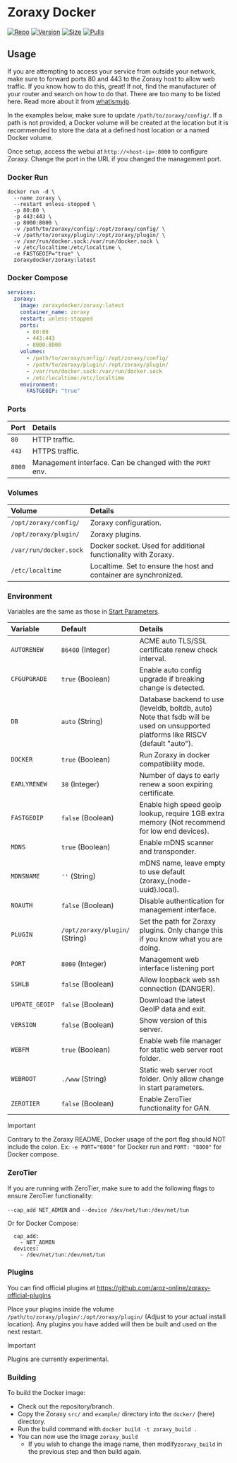 # Zoraxy Docker

[![Repo](https://img.shields.io/badge/Docker-Repo-007EC6?labelColor-555555&color-007EC6&logo=docker&logoColor=fff&style=flat-square)](https://hub.docker.com/r/zoraxydocker/zoraxy)
[![Version](https://img.shields.io/docker/v/zoraxydocker/zoraxy/latest?labelColor-555555&color-007EC6&style=flat-square)](https://hub.docker.com/r/zoraxydocker/zoraxy)
[![Size](https://img.shields.io/docker/image-size/zoraxydocker/zoraxy/latest?sort=semver&labelColor-555555&color-007EC6&style=flat-square)](https://hub.docker.com/r/zoraxydocker/zoraxy)
[![Pulls](https://img.shields.io/docker/pulls/zoraxydocker/zoraxy?labelColor-555555&color-007EC6&style=flat-square)](https://hub.docker.com/r/zoraxydocker/zoraxy)

## Usage

If you are attempting to access your service from outside your network, make sure to forward ports 80 and 443 to the Zoraxy host to allow web traffic. If you know how to do this, great! If not, find the manufacturer of your router and search on how to do that. There are too many to be listed here. Read more about it from [whatismyip](https://www.whatismyip.com/port-forwarding/).

In the examples below, make sure to update `/path/to/zoraxy/config/`. If a path is not provided, a Docker volume will be created at the location but it is recommended to store the data at a defined host location or a named Docker volume.

Once setup, access the webui at `http://<host-ip>:8000` to configure Zoraxy. Change the port in the URL if you changed the management port.

### Docker Run

```
docker run -d \
  --name zoraxy \
  --restart unless-stopped \
  -p 80:80 \
  -p 443:443 \
  -p 8000:8000 \
  -v /path/to/zoraxy/config/:/opt/zoraxy/config/ \
  -v /path/to/zoraxy/plugin/:/opt/zoraxy/plugin/ \
  -v /var/run/docker.sock:/var/run/docker.sock \
  -v /etc/localtime:/etc/localtime \
  -e FASTGEOIP="true" \
  zoraxydocker/zoraxy:latest
```

### Docker Compose

```yml
services:
  zoraxy:
    image: zoraxydocker/zoraxy:latest
    container_name: zoraxy
    restart: unless-stopped
    ports:
      - 80:80
      - 443:443
      - 8000:8000
    volumes:
      - /path/to/zoraxy/config/:/opt/zoraxy/config/
      - /path/to/zoraxy/plugin/:/opt/zoraxy/plugin/
      - /var/run/docker.sock:/var/run/docker.sock
      - /etc/localtime:/etc/localtime
    environment:
      FASTGEOIP: "true"
```

### Ports

| Port | Details |
|:-|:-|
| `80` | HTTP traffic. |
| `443` | HTTPS traffic. |
| `8000` | Management interface. Can be changed with the `PORT` env. |

### Volumes

| Volume | Details |
|:-|:-|
| `/opt/zoraxy/config/` | Zoraxy configuration. |
| `/opt/zoraxy/plugin/` | Zoraxy plugins. |
| `/var/run/docker.sock` | Docker socket. Used for additional functionality with Zoraxy. |
| `/etc/localtime` | Localtime. Set to ensure the host and container are synchronized. |

### Environment

Variables are the same as those in [Start Parameters](https://github.com/tobychui/zoraxy?tab=readme-ov-file#start-paramters).

| Variable | Default | Details |
|:-|:-|:-|
| `AUTORENEW` | `86400` (Integer) | ACME auto TLS/SSL certificate renew check interval. |
| `CFGUPGRADE` | `true` (Boolean) | Enable auto config upgrade if breaking change is detected. |
| `DB` | `auto` (String) | Database backend to use (leveldb, boltdb, auto) Note that fsdb will be used on unsupported platforms like RISCV (default "auto"). |
| `DOCKER` | `true` (Boolean) | Run Zoraxy in docker compatibility mode. |
| `EARLYRENEW` | `30` (Integer) | Number of days to early renew a soon expiring certificate. |
| `FASTGEOIP` | `false`  (Boolean) | Enable high speed geoip lookup, require 1GB extra memory (Not recommend for low end devices). |
| `MDNS` | `true` (Boolean) | Enable mDNS scanner and transponder. |
| `MDNSNAME` | `''` (String) | mDNS name, leave empty to use default (zoraxy_{node-uuid}.local). |
| `NOAUTH` | `false` (Boolean) | Disable authentication for management interface. |
| `PLUGIN` | `/opt/zoraxy/plugin/` (String) | Set the path for Zoraxy plugins. Only change this if you know what you are doing. |
| `PORT` | `8000` (Integer) | Management web interface listening port |
| `SSHLB` | `false` (Boolean) | Allow loopback web ssh connection (DANGER). |
| `UPDATE_GEOIP` | `false` (Boolean) | Download the latest GeoIP data and exit. |
| `VERSION` | `false` (Boolean) | Show version of this server. |
| `WEBFM` | `true` (Boolean) | Enable web file manager for static web server root folder. |
| `WEBROOT` | `./www` (String) | Static web server root folder. Only allow change in start parameters. |
| `ZEROTIER` | `false` (Boolean) | Enable ZeroTier functionality for GAN. |

> [!IMPORTANT]
> Contrary to the Zoraxy README, Docker usage of the port flag should NOT include the colon. Ex: `-e PORT="8000"` for Docker run and `PORT: "8000"` for Docker compose.

### ZeroTier

If you are running with ZeroTier, make sure to add the following flags to ensure ZeroTier functionality:
  
`--cap_add NET_ADMIN` and `--device /dev/net/tun:/dev/net/tun`

Or for Docker Compose:
```
  cap_add:
    - NET_ADMIN
  devices:
    - /dev/net/tun:/dev/net/tun
```

### Plugins

You can find official plugins at https://github.com/aroz-online/zoraxy-official-plugins

Place your plugins inside the volume `/path/to/zoraxy/plugin/:/opt/zoraxy/plugin/` (Adjust to your actual install location). Any plugins you have added will then be built and used on the next restart.

> [!IMPORTANT]
> Plugins are currently experimental.

### Building

To build the Docker image:
  - Check out the repository/branch.
  - Copy the Zoraxy `src/` and `example/` directory into the `docker/` (here) directory.
  - Run the build command with `docker build -t zoraxy_build .`
  - You can now use the image `zoraxy_build`
    - If you wish to change the image name, then modify`zoraxy_build` in the previous step and then build again.

